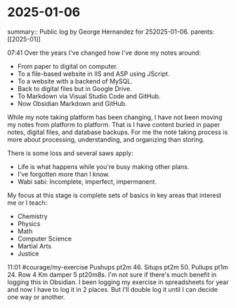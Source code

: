 #  2025-01-06

summary:: Public log by George Hernandez for  252025-01-06.
parents:  [[2025-01]]

07:41 Over the years I've changed how I've done my notes around:
- From paper to digital on computer.
- To a file-based website in IIS and ASP using JScript.
- To a website with a backend of MySQL.
- Back to digital files but in Google Drive.
- To Markdown via Visual Studio Code and GitHub.
- Now Obsidian Markdown and GitHub.

While my note taking platform has been changing, I have not been moving my notes from platform to platform. That is I have content buried in paper notes, digital files, and database backups. For me the note taking process is more about processing, understanding, and organizing than storing. 

There is some loss and several saws apply:
- Life is what happens while you're busy making other plans.
- I've forgotten more than I know.
- Wabi sabi: Incomplete, imperfect, impermanent.

My focus at this stage is complete sets of basics in key areas that interest me or I teach:
- Chemistry
- Physics
- Math
- Computer Science
- Martial Arts
- Justice

11:01 #courage/my-exercise Pushups pt2m 46. Situps pt2m 50. Pullups pt1m 24. Row 4 Km damper 5 pt20m8s. I'm not sure if there's much benefit in logging this in Obsidian. I been logging my exercise in spreadsheets for year and now I have to log it in 2 places. But I'll double log it until I can decide one way or another.
